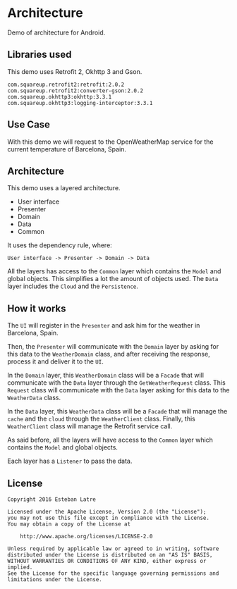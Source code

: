 # Architecture
Demo of architecture for Android.

## Libraries used
This demo uses Retrofit 2, Okhttp 3 and Gson.
```
com.squareup.retrofit2:retrofit:2.0.2
com.squareup.retrofit2:converter-gson:2.0.2
com.squareup.okhttp3:okhttp:3.3.1
com.squareup.okhttp3:logging-interceptor:3.3.1
```

## Use Case
With this demo we will request to the OpenWeatherMap service for the current temperature of Barcelona, Spain.

## Architecture
This demo uses a layered architecture.

+ User interface
+ Presenter
+ Domain
+ Data
+ Common

It uses the dependency rule, where:

    User interface -> Presenter -> Domain -> Data

All the layers has access to the `Common` layer which contains the `Model` and global objects. This simplifies a lot the amount of objects used.
The `Data` layer includes the `Cloud` and the `Persistence`.

## How it works
The `UI` will register in the `Presenter` and ask him for the weather in Barcelona, Spain.

Then, the `Presenter` will communicate with the `Domain` layer by asking for this data to the `WeatherDomain` class, and after receiving the response, process it and deliver it to the `UI`.

In the `Domain` layer, this `WeatherDomain` class will be a `Facade` that will communicate with the `Data` layer through the `GetWeatherRequest` class. This `Request` class will communicate with the `Data` layer asking for this data to the `WeatherData` class.

In the `Data` layer, this `WeatherData` class will be a `Facade` that will manage the `cache` and the `cloud` through the `WeatherClient` class. Finally, this `WeatherClient` class will manage the Retrofit service call.

As said before, all the layers will have access to the `Common` layer which contains the `Model` and global objects.

Each layer has a `Listener` to pass the data.

## License
    Copyright 2016 Esteban Latre

    Licensed under the Apache License, Version 2.0 (the "License");
    you may not use this file except in compliance with the License.
    You may obtain a copy of the License at

        http://www.apache.org/licenses/LICENSE-2.0

    Unless required by applicable law or agreed to in writing, software
    distributed under the License is distributed on an "AS IS" BASIS,
    WITHOUT WARRANTIES OR CONDITIONS OF ANY KIND, either express or implied.
    See the License for the specific language governing permissions and
    limitations under the License.
